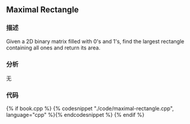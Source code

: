 ## Maximal Rectangle


### 描述

Given a 2D binary matrix filled with 0's and 1's, find the largest rectangle containing all ones and return its area.


### 分析

无


### 代码

{% if book.cpp %}
  {% codesnippet "./code/maximal-rectangle.cpp", language="cpp" %}{% endcodesnippet %}
{% endif %}

